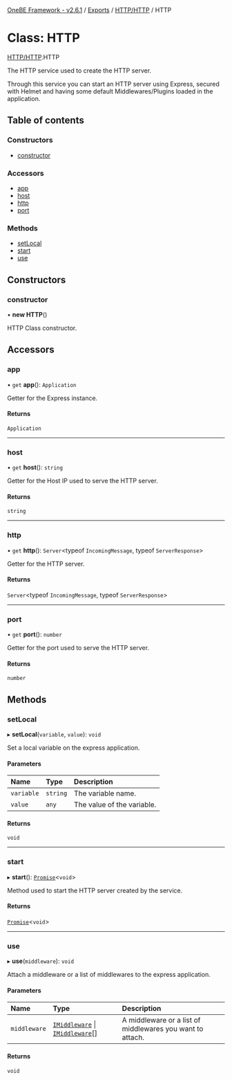 [OneBE Framework - v2.6.1](../README.md) / [Exports](../modules.md) / [HTTP/HTTP](../modules/HTTP_HTTP.md) / HTTP

# Class: HTTP

[HTTP/HTTP](../modules/HTTP_HTTP.md).HTTP

The HTTP service used to create the HTTP server.

Through this service you can start an HTTP server using Express, secured with
Helmet and having some default Middlewares/Plugins loaded in the application.

## Table of contents

### Constructors

- [constructor](HTTP_HTTP.HTTP.md#constructor)

### Accessors

- [app](HTTP_HTTP.HTTP.md#app)
- [host](HTTP_HTTP.HTTP.md#host)
- [http](HTTP_HTTP.HTTP.md#http)
- [port](HTTP_HTTP.HTTP.md#port)

### Methods

- [setLocal](HTTP_HTTP.HTTP.md#setlocal)
- [start](HTTP_HTTP.HTTP.md#start)
- [use](HTTP_HTTP.HTTP.md#use)

## Constructors

### constructor

• **new HTTP**()

HTTP Class constructor.

## Accessors

### app

• `get` **app**(): `Application`

Getter for the Express instance.

#### Returns

`Application`

___

### host

• `get` **host**(): `string`

Getter for the Host IP used to serve the HTTP server.

#### Returns

`string`

___

### http

• `get` **http**(): `Server`<typeof `IncomingMessage`, typeof `ServerResponse`\>

Getter for the HTTP server.

#### Returns

`Server`<typeof `IncomingMessage`, typeof `ServerResponse`\>

___

### port

• `get` **port**(): `number`

Getter for the port used to serve the HTTP server.

#### Returns

`number`

## Methods

### setLocal

▸ **setLocal**(`variable`, `value`): `void`

Set a local variable on the express application.

#### Parameters

| Name | Type | Description |
| :------ | :------ | :------ |
| `variable` | `string` | The variable name. |
| `value` | `any` | The value of the variable. |

#### Returns

`void`

___

### start

▸ **start**(): [`Promise`]( https://developer.mozilla.org/en-US/docs/Web/JavaScript/Reference/Global_Objects/Promise )<`void`\>

Method used to start the HTTP server created by the service.

#### Returns

[`Promise`]( https://developer.mozilla.org/en-US/docs/Web/JavaScript/Reference/Global_Objects/Promise )<`void`\>

___

### use

▸ **use**(`middleware`): `void`

Attach a middleware or a list of middlewares to the express application.

#### Parameters

| Name | Type | Description |
| :------ | :------ | :------ |
| `middleware` | [`IMiddleware`](../interfaces/Middlewares_IMiddleware.IMiddleware.md) \| [`IMiddleware`](../interfaces/Middlewares_IMiddleware.IMiddleware.md)[] | A middleware or a list of middlewares you want to attach. |

#### Returns

`void`
